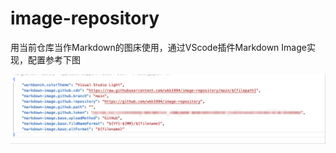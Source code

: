 # image-repository

用当前仓库当作Markdown的图床使用，通过VScode插件Markdown Image实现，配置参考下图

![wechat_2025-08-13_225435_578](https://raw.githubusercontent.com/wkk1994/image-repository/main/2025-08/wechat_2025-08-13_225435_578.png)  
